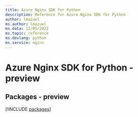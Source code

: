 ```yaml
---
title: Azure Nginx SDK for Python
description: Reference for Azure Nginx SDK for Python
author: lmazuel
ms.author: lmazuel
ms.data: 12/05/2022
ms.topic: reference
ms.devlang: python
ms.service: nginx
---
```

# Azure Nginx SDK for Python - preview
## Packages - preview
[!INCLUDE [packages](nginx-index.md)]